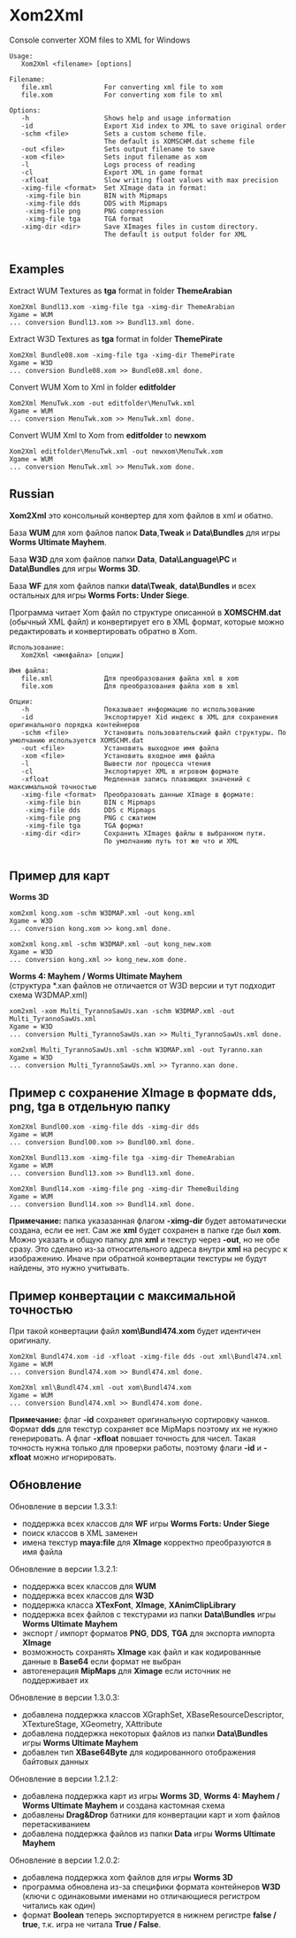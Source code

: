 # Xom2Xml

Console converter XOM files to XML for Windows

```
Usage:
   Xom2Xml <filename> [options]

Filename:
   file.xml             For converting xml file to xom
   file.xom             For converting xom file to xml

Options:
   -h                   Shows help and usage information
   -id                  Export Xid index to XML to save original order
   -schm <file>         Sets a custom scheme file.
                        The default is XOMSCHM.dat scheme file
   -out <file>          Sets output filename to save
   -xom <file>          Sets input filename as xom
   -l                   Logs process of reading
   -cl                  Export XML in game format
   -xfloat              Slow writing float values with max precision
   -ximg-file <format>  Set XImage data in format:
    -ximg-file bin      BIN with Mipmaps
    -ximg-file dds      DDS with Mipmaps
    -ximg-file png      PNG compression
    -ximg-file tga      TGA format
   -ximg-dir <dir>      Save XImages files in custom directory.
                        The default is output folder for XML
                        
```
## Examples
Extract WUM Textures as **tga** format in folder **ThemeArabian**
```
Xom2Xml Bundl13.xom -ximg-file tga -ximg-dir ThemeArabian
Xgame = WUM
... conversion Bundl13.xom >> Bundl13.xml done.
```
Extract W3D Textures as **tga** format in folder **ThemePirate**
```
Xom2Xml Bundle08.xom -ximg-file tga -ximg-dir ThemePirate
Xgame = W3D
... conversion Bundle08.xom >> Bundle08.xml done.
```
Convert WUM Xom to Xml in folder **editfolder**
```
Xom2Xml MenuTwk.xom -out editfolder\MenuTwk.xml
Xgame = WUM
... conversion MenuTwk.xom >> MenuTwk.xml done.
```
Convert WUM Xml to Xom from **editfolder** to **newxom**
```
Xom2Xml editfolder\MenuTwk.xml -out newxom\MenuTwk.xom
Xgame = WUM
... conversion MenuTwk.xml >> MenuTwk.xom done.
```

## Russian
**Xom2Xml** это консольный конвертер для xom файлов в xml и обатно. 

База **WUM** для xom файлов папок **Data**,**Tweak** и **Data\Bundles** для игры **Worms Ultimate Mayhem**. 

База **W3D** для xom файлов папки **Data**, **Data\Language\PC** и **Data\Bundles** для игры **Worms 3D**. 

База **WF** для xom файлов папки **data\Tweak**, **data\Bundles** и всех остальных для игры **Worms Forts: Under Siege**. 

Программа читает Xom файл по структуре описанной в **XOMSCHM.dat** (обычный XML файл) и конвертирует его в XML формат, которые можно редактировать и конвертировать обратно в Xom. 

```
Использование:
   Xom2Xml <имяфайла> [опции]

Имя файла:
   file.xml             Для преобразования файла xml в xom
   file.xom             Для преобразования файла xom в xml

Опции:
   -h                   Показывает информацию по использованию
   -id                  Экспортирует Xid индекс в XML для сохранения оригинального порядка контейнеров
   -schm <file>         Установить пользовательский файл структуры. По умолчанию используется XOMSCHM.dat
   -out <file>          Установить выходное имя файла
   -xom <file>          Установить входное имя файла
   -l                   Вывести лог процесса чтения
   -cl                  Экспортирует XML в игровом формате
   -xfloat              Медленная запись плавающих значений с максимальной точностью
   -ximg-file <format>  Преобразовать данные XImage в формате:
    -ximg-file bin      BIN с Mipmaps
    -ximg-file dds      DDS с Mipmaps
    -ximg-file png      PNG с сжатием
    -ximg-file tga      TGA формат
   -ximg-dir <dir>      Сохранить XImages файлы в выбранном пути.
                        По умолчанию путь тот же что и XML   
                        
```
## Пример для карт

**Worms 3D**
```
xom2xml kong.xom -schm W3DMAP.xml -out kong.xml
Xgame = W3D
... conversion kong.xom >> kong.xml done.

xom2xml kong.xml -schm W3DMAP.xml -out kong_new.xom
Xgame = W3D
... conversion kong.xml >> kong_new.xom done.
```

**Worms 4: Mayhem / Worms Ultimate Mayhem**  
(структура \*.xan файлов не отличается от W3D версии и тут подходит схема W3DMAP.xml)
```
xom2xml -xom Multi_TyrannoSawUs.xan -schm W3DMAP.xml -out Multi_TyrannoSawUs.xml
Xgame = W3D
... conversion Multi_TyrannoSawUs.xan >> Multi_TyrannoSawUs.xml done.

xom2xml Multi_TyrannoSawUs.xml -schm W3DMAP.xml -out Tyranno.xan
Xgame = W3D
... conversion Multi_TyrannoSawUs.xml >> Tyranno.xan done.
```

## Пример с сохранение XImage в формате dds, png, tga в отдельную папку
```
Xom2Xml Bundl00.xom -ximg-file dds -ximg-dir dds
Xgame = WUM
... conversion Bundl00.xom >> Bundl00.xml done.

Xom2Xml Bundl13.xom -ximg-file tga -ximg-dir ThemeArabian
Xgame = WUM
... conversion Bundl13.xom >> Bundl13.xml done.

Xom2Xml Bundl14.xom -ximg-file png -ximg-dir ThemeBuilding
Xgame = WUM
... conversion Bundl14.xom >> Bundl14.xml done.
```
**Примечание:** папка указазанная флагом **-ximg-dir** будет автоматически создана, если ее нет. Сам же **xml** будет сохранен в папке где был **xom**. Можно указать  и общую папку для **xml** и текстур через **-out**, но не обе сразу. Это сделано из-за относительного адреса внутри **xml** на ресурс к изображению. Иначе при обратной конвертации текстуры не будут найдены, это нужно учитывать.

## Пример конвертации с максимальной точностью
При такой конвертации файл **xom\Bundl474.xom** будет идентичен оригиналу.
```
Xom2Xml Bundl474.xom -id -xfloat -ximg-file dds -out xml\Bundl474.xml
Xgame = WUM
... conversion Bundl474.xom >> Bundl474.xml done.

Xom2Xml xml\Bundl474.xml -out xom\Bundl474.xom
Xgame = WUM
... conversion Bundl474.xml >> Bundl474.xom done.
```
**Примечание:** флаг **-id** сохраняет оригинальную сортировку чанков. Формат **dds** для текстур сохраняет все MipMaps поэтому их не нужно генерировать. А флаг **-xfloat** повшает точность для чисел. Такая точность нужна только для проверки работы, поэтому флаги **-id** и **-xfloat** можно игнорировать.

## Обновление
Обновление в версии 1.3.3.1:
 - поддержка всех классов для **WF** игры **Worms Forts: Under Siege**
 - поиск классов в XML заменен
 - имена текстур **maya:file** для **XImage** корректно преобразуются в имя файла

Обновление в версии 1.3.2.1:
 - поддержка всех классов для **WUM**
 - поддержка всех классов для **W3D**
 - поддержка класса **XTexFont**, **XImage**, **XAnimClipLibrary**
 - поддержка всех файлов с текстурами из папки **Data\Bundles** игры **Worms Ultimate Mayhem**
 - экспорт / импорт форматов **PNG**, **DDS**, **TGA** для экспорта импорта **XImage**
 - возможность сохранять **XImage** как файл и как кодированные данные в **Base64** если формат не выбран
 - автогенерация **MipMaps** для **Ximage** если источник не поддерживает их

Обновление в версии 1.3.0.3:
 - добавлена поддержка классов XGraphSet, XBaseResourceDescriptor, XTextureStage, XGeometry, XAttribute
 - добавлена поддержка некоторых файлов из папки **Data\Bundles** игры **Worms Ultimate Mayhem**
 - добавлен тип **XBase64Byte** для кодированного отображения байтовых данных

Обновление в версии 1.2.1.2:
 - добавлена поддержка карт из игры **Worms 3D**, **Worms 4: Mayhem / Worms Ultimate Mayhem** и создана кастомная схема
 - добавлены **Drag&Drop** батники для конвертации карт и xom файлов перетаскиванием
 - добавлена поддержка файлов из папки **Data** игры **Worms Ultimate Mayhem**

Обновление в версии 1.2.0.2:
 - добавлена поддержка xom файлов для игры **Worms 3D**
 - программа обновлена из-за специфики формата контейнеров **W3D** (ключи с одинаковыми именами но отличающиеся регистром читались как один)
 - формат **Boolean** теперь экспортируется в нижнем регистре **false / true**, т.к. игра не читала **True / False**.
